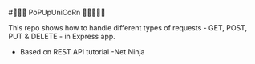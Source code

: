 
#🎉🔥🦄 PoPUpUniCoRn 🦄💪🤘🏼🙅

This repo shows how to handle different types of requests - GET, POST, PUT & DELETE -
 in Express app.

* Based on REST API tutorial -Net Ninja 
